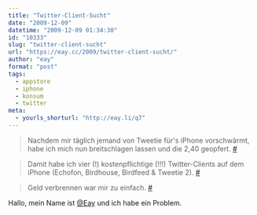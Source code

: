 ```yaml
---
title: "Twitter-Client-Sucht"
date: "2009-12-09"
datetime: "2009-12-09 01:34:30"
id: "10333"
slug: "twitter-client-sucht"
url: "https://eay.cc/2009/twitter-client-sucht/"
author: "eay"
format: "post"
tags:
  - appstore
  - iphone
  - konsum
  - twitter
meta:
  - yourls_shorturl: "http://eay.li/q7"
---
```


> Nachdem mir täglich jemand von Tweetie für's iPhone vorschwärmt, habe ich mich nun breitschlagen lassen und die 2,40 geopfert. [#](http://twitter.com/Eay/status/6480150505)

> Damit habe ich vier (!) kostenpflichtige (!!!) Twitter-Clients auf dem iPhone (Echofon, Birdhouse, Birdfeed & Tweetie 2). [#](http://twitter.com/Eay/status/6480205780)

> Geld verbrennen war mir zu einfach. [#](http://twitter.com/Eay/status/6480212629)

Hallo, mein Name ist [@Eay](http://twitter.com/Eay) und ich habe ein Problem.
